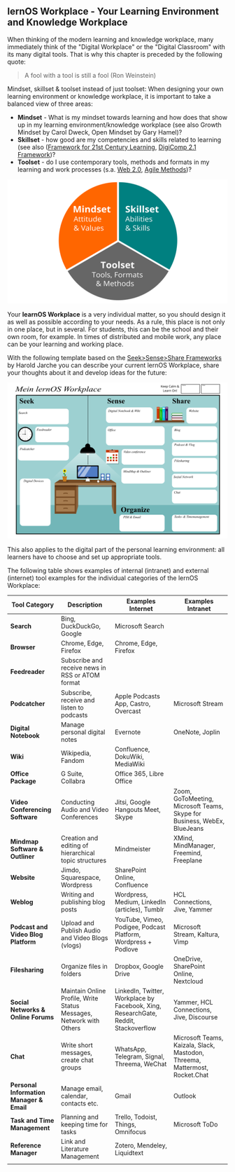 ## lernOS Workplace - Your Learning Environment and Knowledge Workplace

When thinking of the modern learning and knowledge workplace, many immediately think of the "Digital Workplace" or the "Digital Classroom" with its many digital tools. That is why this chapter is preceded by the following quote:

> A fool with a tool is still a fool (Ron Weinstein)

Mindset, skillset & toolset instead of just toolset: When designing your own learning environment or knowledge workplace, it is important to take a balanced view of three areas:

* **Mindset** - What is my mindset towards learning and how does that show up in my learning environment/knowledge workplace (see also Growth Mindset by Carol Dweck, Open Mindset by Gary Hamel)?
* **Skillset** - how good are my competencies and skills related to learning (see also ([Framework for 21st Century Learning](http://www.p21.org/our-work/p21-framework), [DigiComp 2.1 Framework](https://ec.europa.eu/jrc/en/publication/eur-scientific-and-technical-research-reports/digcomp-21-digital-competence-framework-citizens-eight-proficiency-levels-and-examples-use))?
* **Toolset** - do I use contemporary tools, methods and formats in my learning and work processes (s.a. [Web 2.0](https://www.oreilly.com/pub/a/web2/archive/what-is-web-20.html), [Agile Methods](https://de.wikipedia.org/wiki/Agilit%C3%A4t_(Management)))?

![lernOS Wheel](./images/lernOS-Wheel.png)

Your **learnOS Workplace** is a very individual matter, so you should design it as well as possible according to your needs. As a rule, this place is not only in one place, but in several. For students, this can be the school and their own room, for example. In times of distributed and mobile work, any place can be your learning and working place.

With the following template based on the [Seek>Sense>Share Frameworks](https://jarche.com/2014/02/the-seek-sense-share-framework/) by Harold Jarche you can describe your current lernOS Workplace, share your thoughts about it and develop ideas for the future:

![lernOS Workplace](./images/lernOS-Workplace.png)

This also applies to the digital part of the personal learning environment: all learners have to choose and set up appropriate tools.

The following table shows examples of internal (intranet) and external (internet) tool examples for the individual categories of the lernOS Workplace:

| Tool Category | Description | Examples Internet | Examples Intranet |
| ---------------------------------------- | ------------------------------------------------------------ | ------------------------------------------------------------ | ------------------------------------------------------------ |
| **Search** | Bing, DuckDuckGo, Google | Microsoft Search |
| **Browser** | Chrome, Edge, Firefox | Chrome, Edge, Firefox |
| **Feedreader** | Subscribe and receive news in RSS or ATOM format | |
| **Podcatcher** | Subscribe, receive and listen to podcasts | Apple Podcasts App, Castro, Overcast | Microsoft Stream |
| **Digital Notebook** | Manage personal digital notes | Evernote | OneNote, Joplin |
| **Wiki** | Wikipedia, Fandom | Confluence, DokuWiki, MediaWiki |
| **Office Package** | G Suite, Collabra | Office 365, Libre Office |
| **Video Conferencing Software** | Conducting Audio and Video Conferences | Jitsi, Google Hangouts Meet, Skype | Zoom, GoToMeeting, Microsoft Teams, Skype for Business, WebEx, BlueJeans |
| **Mindmap Software & Outliner** | Creation and editing of hierarchical topic structures | Mindmeister | XMind, MindManager, Freemind, Freeplane |
| **Website** | Jimdo, Squarespace, Wordpress | SharePoint Online, Confluence |
| **Weblog** | Writing and publishing blog posts | Wordpress, Medium, LinkedIn (articles), Tumblr | HCL Connections, Jive, Yammer |
| **Podcast and Video Blog Platform** | Upload and Publish Audio and Video Blogs (vlogs) | YouTube, Vimeo, Podigee, Podcast Platform, Wordpress + Podlove | Microsoft Stream, Kaltura, Vimp |
| **Filesharing** | Organize files in folders | Dropbox, Google Drive | OneDrive, SharePoint Online, Nextcloud |
| **Social Networks & Online Forums** | Maintain Online Profile, Write Status Messages, Network with Others | LinkedIn, Twitter, Workplace by Facebook, Xing, ResearchGate, Reddit, Stackoverflow | Yammer, HCL Connections, Jive, Discourse |
| **Chat** | Write short messages, create chat groups | WhatsApp, Telegram, Signal, Threema, WeChat | Microsoft Teams, Kaizala, Slack, Mastodon, Threema, Mattermost, Rocket.Chat |
| **Personal Information Manager & Email** | Manage email, calendar, contacts etc. | Gmail | Outlook |
| **Task and Time Management** | Planning and keeping time for tasks | Trello, Todoist, Things, Omnifocus | Microsoft ToDo |
| **Reference Manager** | Link and Literature Management | Zotero, Mendeley, Liquidtext   
                                                              |

